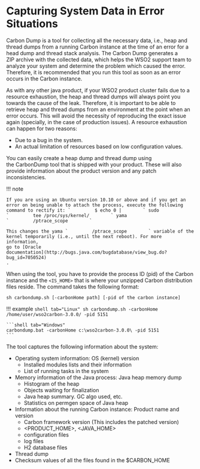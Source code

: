# Capturing System Data in Error Situations

Carbon Dump is a tool for collecting all the necessary data, i.e., heap
and thread dumps from a running Carbon instance at the time of an error
for a head dump and thread stack analysis. The Carbon Dump generates a
ZIP archive with the collected data, which helps the WSO2 support team
to analyze your system and determine the problem which caused the error.
Therefore, it is recommended that you run this tool as soon as an error
occurs in the Carbon instance.

As with any other java product, if your WSO2 product cluster fails due
to a resource exhaustion, the heap and thread dumps will always point
you towards the cause of the leak. Therefore, it is important to be able
to retrieve heap and thread dumps from an environment at the point when
an error occurs. This will avoid the necessity of reproducing the exact
issue again (specially, in the case of production issues). A resource
exhaustion can happen for two reasons:

-   Due to a bug in the system.
-   An actual limitation of resources based on low configuration values.

You can easily create a heap dump and thread dump using
the CarbonDump tool that is shipped with your product. These will also
provide information about the product version and any patch
inconsistencies.

!!! note
    
    If you are using an Ubuntu version 10.10 or above and if you get an
    error on being unable to attach the process, execute the following
    command to rectify it: `         $ echo 0 |        ` sudo
    `         tee /proc/sys/kernel/        ` yama
    `         /ptrace_scope        `
    
    This changes the yama `         /ptrace_scope        ` variable of the
    kernel temporarily (i.e., until the next reboot). For more information,
    go to [Oracle
    documentation](http://bugs.java.com/bugdatabase/view_bug.do?bug_id=7050524)
    .
    

When using the tool, you have to provide the process ID (pid) of the
Carbon instance and the `<IS_HOME>` that is where your unzipped
Carbon distribution files reside. The command takes the following
format:

```shell
sh carbondump.sh [-carbonHome path] [-pid of the carbon instance]
```


!!! example
    ```shell tab="Linux"
    sh carbondump.sh -carbonHome /home/user/wso2carbon-3.0.0/ -pid 5151
    ```

    ```shell tab="Windows"
    carbondump.bat -carbonHome c:\wso2carbon-3.0.0\ -pid 5151
    ```


The tool captures the following information about the system:

-   Operating system information: OS (kernel) version
    -   Installed modules lists and their information
    -   List of running tasks in the system
-   Memory information of the Java process: Java heap memory dump
    -   Histogram of the heap
    -   Objects waiting for finalization
    -   Java heap summary. GC algo used, etc.
    -   Statistics on permgen space of Java heap
-   Information about the running Carbon instance: Product name and
    version
    -   Carbon framework version (This includes the patched version)
    -   \<PRODUCT_HOME>, \<JAVA_HOME>
    -   configuration files
    -   log files
    -   H2 database files
-   Thread dump
-   Checksum values of all the files found in the $CARBON\_HOME
